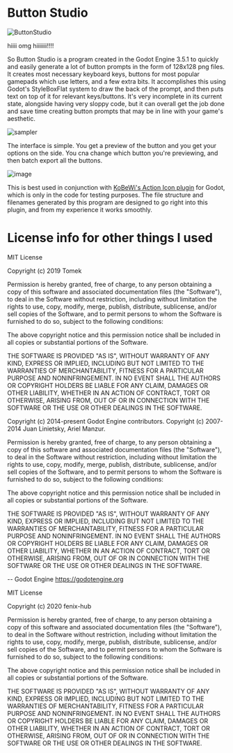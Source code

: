 # Button Studio

![ButtonStudio](https://github.com/cheesycoke/Button-Studio/assets/91025560/e94f717b-16ff-4f2d-a84b-086ada9cc65b)

hiiii omg hiiiiiii!!!!

So Button Studio is a program created in the Godot Engine 3.5.1 to quickly and easily generate a lot of button prompts in the form of 128x128 png files. It creates most necessary keyboard keys, buttons for most popular gamepads which use letters, and a few extra bits.
It accomplishes this using Godot's StyleBoxFlat system to draw the back of the prompt, and then puts text on top of it for relevant keys/buttons.
It's very incomplete in its current state, alongside having very sloppy code, but it can overall get the job done and save time creating button prompts that may be in line with your game's aesthetic.

![sampler](https://github.com/cheesycoke/Button-Studio/assets/91025560/c50c40be-8b70-493c-9256-b3f5cc796080)

The interface is simple. You get a preview of the button and you get your options on the side. You cna change which button you're previewing, and then batch export all the buttons.

![image](https://github.com/cheesycoke/Button-Studio/assets/91025560/3cbc5301-851b-4063-8938-399f91518090)

This is best used in conjunction with [KoBeWi's Action Icon plugin](https://github.com/KoBeWi/Godot-Action-Icon) for Godot, which is only in the code for testing purposes. The file structure and filenames generated by this program are designed to go right into this plugin, and from my experience it works smoothly.




# License info for other things I used

MIT License

Copyright (c) 2019 Tomek

Permission is hereby granted, free of charge, to any person obtaining a copy
of this software and associated documentation files (the "Software"), to deal
in the Software without restriction, including without limitation the rights
to use, copy, modify, merge, publish, distribute, sublicense, and/or sell
copies of the Software, and to permit persons to whom the Software is
furnished to do so, subject to the following conditions:

The above copyright notice and this permission notice shall be included in all
copies or substantial portions of the Software.

THE SOFTWARE IS PROVIDED "AS IS", WITHOUT WARRANTY OF ANY KIND, EXPRESS OR
IMPLIED, INCLUDING BUT NOT LIMITED TO THE WARRANTIES OF MERCHANTABILITY,
FITNESS FOR A PARTICULAR PURPOSE AND NONINFRINGEMENT. IN NO EVENT SHALL THE
AUTHORS OR COPYRIGHT HOLDERS BE LIABLE FOR ANY CLAIM, DAMAGES OR OTHER
LIABILITY, WHETHER IN AN ACTION OF CONTRACT, TORT OR OTHERWISE, ARISING FROM,
OUT OF OR IN CONNECTION WITH THE SOFTWARE OR THE USE OR OTHER DEALINGS IN THE
SOFTWARE.

  Copyright (c) 2014-present Godot Engine contributors.
  Copyright (c) 2007-2014 Juan Linietsky, Ariel Manzur.

  Permission is hereby granted, free of charge, to any person obtaining a copy
  of this software and associated documentation files (the "Software"), to deal
  in the Software without restriction, including without limitation the rights
  to use, copy, modify, merge, publish, distribute, sublicense, and/or sell
  copies of the Software, and to permit persons to whom the Software is
  furnished to do so, subject to the following conditions:

  The above copyright notice and this permission notice shall be included in all
  copies or substantial portions of the Software.

  THE SOFTWARE IS PROVIDED "AS IS", WITHOUT WARRANTY OF ANY KIND, EXPRESS OR
  IMPLIED, INCLUDING BUT NOT LIMITED TO THE WARRANTIES OF MERCHANTABILITY,
  FITNESS FOR A PARTICULAR PURPOSE AND NONINFRINGEMENT. IN NO EVENT SHALL THE
  AUTHORS OR COPYRIGHT HOLDERS BE LIABLE FOR ANY CLAIM, DAMAGES OR OTHER
  LIABILITY, WHETHER IN AN ACTION OF CONTRACT, TORT OR OTHERWISE, ARISING FROM,
  OUT OF OR IN CONNECTION WITH THE SOFTWARE OR THE USE OR OTHER DEALINGS IN THE
  SOFTWARE.

  -- Godot Engine <https://godotengine.org>

MIT License

Copyright (c) 2020 fenix-hub

Permission is hereby granted, free of charge, to any person obtaining a copy
of this software and associated documentation files (the "Software"), to deal
in the Software without restriction, including without limitation the rights
to use, copy, modify, merge, publish, distribute, sublicense, and/or sell
copies of the Software, and to permit persons to whom the Software is
furnished to do so, subject to the following conditions:

The above copyright notice and this permission notice shall be included in all
copies or substantial portions of the Software.

THE SOFTWARE IS PROVIDED "AS IS", WITHOUT WARRANTY OF ANY KIND, EXPRESS OR
IMPLIED, INCLUDING BUT NOT LIMITED TO THE WARRANTIES OF MERCHANTABILITY,
FITNESS FOR A PARTICULAR PURPOSE AND NONINFRINGEMENT. IN NO EVENT SHALL THE
AUTHORS OR COPYRIGHT HOLDERS BE LIABLE FOR ANY CLAIM, DAMAGES OR OTHER
LIABILITY, WHETHER IN AN ACTION OF CONTRACT, TORT OR OTHERWISE, ARISING FROM,
OUT OF OR IN CONNECTION WITH THE SOFTWARE OR THE USE OR OTHER DEALINGS IN THE
SOFTWARE.
